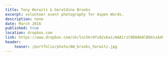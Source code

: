 ```yaml
---
title: Tony Horwitz & Geraldine Brooks
excerpt: volunteer event photography for Aspen Words.
description: none
date: March 2016
published: true
location: dropbox.com
link: https://www.dropbox.com/sh/lnc5kr0fu82xba1/AAA1rzC0D8Ab8lB8XszA4hxqa?dl=0
header:
    teaser: /portfolio/photo/AW_brooks_horwitz.jpg
---
```

